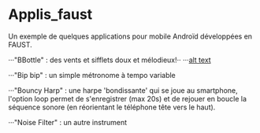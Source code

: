 # Applis_faust

Un exemple de quelques applications pour mobile Androïd développées en FAUST.

···"BBottle" : des vents et sifflets doux et mélodieux!··
···[alt text](https://github.com/erabi/Applis_faust/blob/master/img/Unitag_QRCode_BBottle.png "BBottle pour Android")

···"Bip bip" : un simple métronome à tempo variable

···"Bouncy Harp" : une harpe 'bondissante' qui se joue au smartphone, l'option loop permet de s'enregistrer (max 20s) et de rejouer en boucle la séquence sonore (en réorientant le téléphone tête vers le haut).

···"Noise Filter" : un autre instrument
